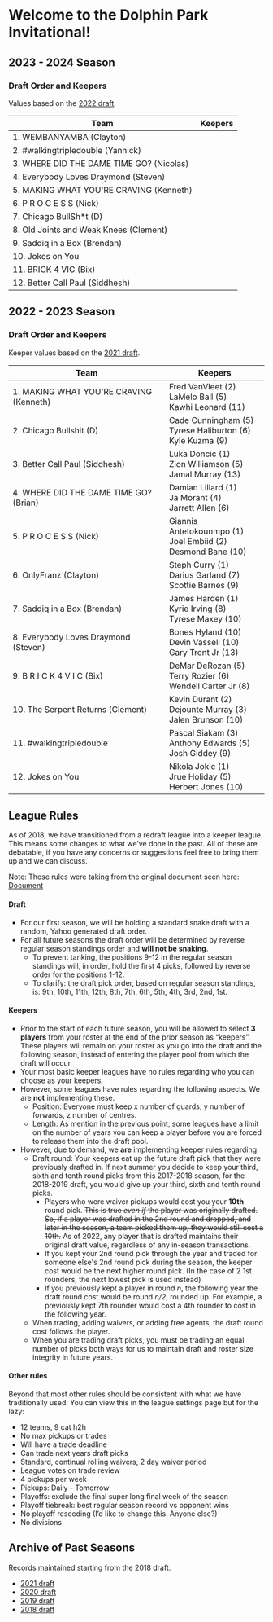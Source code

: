 # Welcome to the Dolphin Park Invitational!

## 2023 - 2024 Season

### Draft Order and Keepers

Values based on the [2022 draft](https://basketball.fantasysports.yahoo.com/2022/nba/40387/draftresults?drafttab=team).

| **Team** | **Keepers** |
| -------- | ----------- |
| 1. WEMBANYAMBA (Clayton) |  |
| 2. #walkingtripledouble (Yannick) |  |
| 3. WHERE DID THE DAME TIME GO? (Nicolas) |  |
| 4. Everybody Loves Draymond (Steven) |  |
| 5. MAKING WHAT YOU'RE CRAVING (Kenneth) |  |
| 6. P R O C E S S (Nick) |  |
| 7. Chicago BullSh*t (D) |  |
| 8. Old Joints and Weak Knees (Clement) |  |
| 9. Saddiq in a Box (Brendan) |  |
| 10. Jokes on You |  |
| 11. BRICK 4 VIC (Bix) |  |
| 12. Better Call Paul (Siddhesh) |  |

## 2022 - 2023 Season

### Draft Order and Keepers

Keeper values based on the [2021 draft](https://basketball.fantasysports.yahoo.com/2021/nba/12101/draftresults?drafttab=team).

| **Team** | **Keepers** |
| -------- | ----------- |
| 1. MAKING WHAT YOU'RE CRAVING (Kenneth) | Fred VanVleet (2)<br>LaMelo Ball (5)<br>Kawhi Leonard (11) |
| 2. Chicago Bullshit (D) | Cade Cunningham (5)<br>Tyrese Haliburton (6)<br>Kyle Kuzma (9) |
| 3. Better Call Paul (Siddhesh) | Luka Doncic (1)<br>Zion Williamson (5)<br>Jamal Murray (13) |
| 4. WHERE DID THE DAME TIME GO? (Brian) | Damian Lillard (1)<br>Ja Morant (4)<br>Jarrett Allen (6) |
| 5. P R O C E S S (Nick) | Giannis Antetokounmpo (1)<br>Joel Embiid (2)<br>Desmond Bane (10) |
| 6. OnlyFranz (Clayton) | Steph Curry (1) <br>Darius Garland (7)<br>Scottie Barnes (9) |
| 7. Saddiq in a Box (Brendan) | James Harden (1)<br>Kyrie Irving (8)<br>Tyrese Maxey (10) |
| 8. Everybody Loves Draymond (Steven) | Bones Hyland (10)<br>Devin Vassell (10)<br>Gary Trent Jr (13) |
| 9. B R I C K 4 V I C (Bix) | DeMar DeRozan (5) <br>Terry Rozier (6)<br>Wendell Carter Jr (8) |
| 10. The Serpent Returns (Clement) | Kevin Durant (2)<br>Dejounte Murray (3)<br>Jalen Brunson (10) |
| 11. #walkingtripledouble | Pascal Siakam (3)<br>Anthony Edwards (5)<br>Josh Giddey (9) |
| 12. Jokes on You | Nikola Jokic (1)<br>Jrue Holiday (5)<br>Herbert Jones (10) |

## League Rules

As of 2018, we have transitioned from a redraft league into a keeper league. This means some changes to what we’ve done in the past. All of these are debatable, if you have any concerns or suggestions feel free to bring them up and we can discuss.

Note: These rules were taking from the original document seen here: [Document](https://docs.google.com/document/d/1mteDWxl_k1o5M1ewCmzkMov5cT64Nm-PAv40IKVRbII)

#### Draft
 - For our first season, we will be holding a standard snake draft with a random, Yahoo generated draft order. 
 - For all future seasons the draft order will be determined by reverse regular season standings order and **will not be snaking**. 
     - To prevent tanking, the positions 9-12 in the regular season standings will, in order, hold the first 4 picks, followed by reverse order for the positions 1-12.
     - To clarify: the draft pick order, based on regular season standings, is: 9th, 10th, 11th, 12th, 8th, 7th, 6th, 5th, 4th, 3rd, 2nd, 1st.

#### Keepers
- Prior to the start of each future season, you will be allowed to select **3 players** from your roster at the end of the prior season as “keepers”. These players will remain on your roster as you go into the draft and the following season, instead of entering the player pool from which the draft will occur. 
- Your most basic keeper leagues have no rules regarding who you can choose as your keepers. 
- However, some leagues have rules regarding the following aspects. We are **not** implementing these.
    - Position: Everyone must keep x number of guards, y number of forwards, z number of centres.
    - Length: As mention in the previous point, some leagues have a limit on the number of years you can keep a player before you are forced to release them into the draft pool. 
- However, due to demand, we **are** implementing keeper rules regarding:
    - Draft round: Your keepers eat up the future draft pick that they were previously drafted in. If next summer you decide to keep your third, sixth and tenth round picks from this 2017-2018 season, for the 2018-2019 draft, you would give up your third, sixth and tenth round picks. 
        - Players who were waiver pickups would cost you your **10th** round pick. ~~This is true *even if* the player was originally drafted. So, if a player was drafted in the 2nd round and dropped, and later in the season, a team picked them up, they would still cost a 10th.~~ As of 2022, any player that is drafted maintains their original draft value, regardless of any in-season transactions.
        - If you kept your 2nd round pick through the year and traded for someone else's 2nd round pick during the season, the keeper cost would be the next higher round pick. (In the case of 2 1st rounders, the next lowest pick is used instead) 
        - If you previously kept a player in round *n*, the following year the draft round cost would be round *n/2*, rounded up. For example, a previously kept 7th rounder would cost a 4th rounder to cost in the following year.
    - When trading, adding waivers, or adding free agents, the draft round cost follows the player.
    - When you are trading draft picks, you must be trading an equal number of picks both ways for us to maintain draft and roster size integrity in future years. 

#### Other rules
Beyond that most other rules should be consistent with what we have traditionally used. 
You can view this in the league settings page but for the lazy:
 - 12 teams, 9 cat h2h
 - No max pickups or trades 
 - Will have a trade deadline
 - Can trade next years draft picks
 - Standard, continual rolling waivers, 2 day waiver period
 - League votes on trade review 
 - 4 pickups per week
 - Pickups: Daily - Tomorrow
 - Playoffs: exclude the final super long final week of the season
 - Playoff tiebreak: best regular season record vs opponent wins
 - No playoff reseeding (I’d like to change this. Anyone else?)
 - No divisions

## Archive of Past Seasons

Records maintained starting from the 2018 draft.
- [2021 draft](archive-2021.md)
- [2020 draft](archive-2020.md)
- [2019 draft](archive-2019.md)
- [2018 draft](archive-2018.md)

